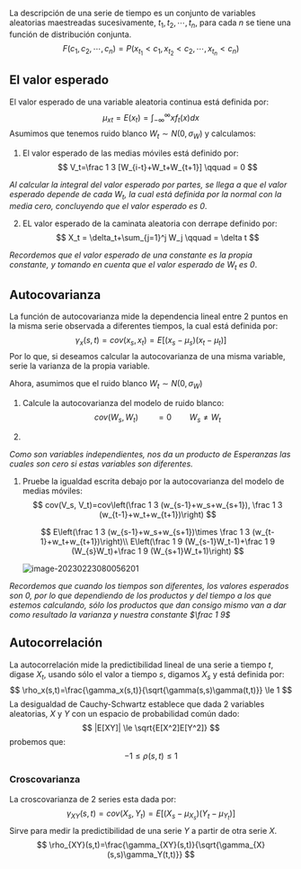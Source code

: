 La descripción de una serie de tiempo es un conjunto de variables aleatorias maestreadas sucesivamente, $t_1, t_2, \cdots, t_n$, para cada $n$ se tiene una función de distribución conjunta.
$$
F(c_1, c_2, \cdots, c_n)=P(x_{t_1}<c_1, x_{t_2}<c_2,\cdots, x_{t_n}<c_n)
$$

## El valor esperado

El valor esperado de una variable aleatoria continua está definida por:
$$
\mu_{xt}=E(x_t)=\int_{-\infty}^\infty x f_t(x)dx
$$
Asumimos que tenemos ruido blanco $W_t\sim N(0, \sigma_W)$ y calculamos:

1. El valor esperado de las medias móviles está definido por:
   $$
   V_t=\frac 1 3 [W_{i-t}+W_t+W_{t+1}] \qquad = 0
   $$

*Al calcular la integral del valor esperado por partes, se llega a que el valor esperado depende de cada $W_t$, la cual está definida por la normal con la media cero, concluyendo que el valor esperado es $0$*.

2. EL valor esperado de la caminata aleatoria con derrape definido por:
   $$
   X_t = \delta_t+\sum_{j=1}^j W_j \qquad = \delta t
   $$

*Recordemos que el valor esperado de una constante es la propia constante, y tomando en cuenta que el valor esperado de $W_t$ es $0$*.

## Autocovarianza

La función de autocovarianza mide la dependencia lineal entre 2 puntos en la misma serie observada a diferentes tiempos, la cual está definida por:
$$
\gamma_x(s,t) = cov(x_s, x_t)= E[(x_s-\mu_s)(x_t-\mu_t)]
$$
Por lo que, si deseamos calcular la autocovarianza de una misma variable, serie la varianza de la propia variable.

Ahora, asumimos que el ruido blanco $W_t\sim N(0, \sigma_W)$ 

1. Calcule la autocovarianza del modelo de ruido blanco:
   $$
   cov(W_s, W_t) \qquad = 0 \qquad W_s \ne W_t
   $$

2. 

*Como son variables independientes, nos da un producto de Esperanzas las cuales son cero si estas variables son diferentes.*

1. Pruebe la igualdad escrita debajo por la autocovarianza del modelo de medias móviles:
   $$
   cov(V_s, V_t)=cov\left(\frac 1 3 (w_{s-1}+w_s+w_{s+1}), \frac 1 3 (w_{t-1}+w_t+w_{t+1})\right)
   $$

   $$
   E\left(\frac 1 3 (w_{s-1}+w_s+w_{s+1})\times \frac 1 3 (w_{t-1}+w_t+w_{t+1})\right)\\
   E\left(\frac 1 9 (W_{s-1}W_t-1)+\frac 1 9 (W_{s}W_t)+\frac 1 9 (W_{s+1}W_t+1)\right)
   $$

   ![image-20230223080056201](/home/ivn/snap/typora/76/.config/Typora/typora-user-images/image-20230223080056201.png)

*Recordemos que cuando los tiempos son diferentes, los valores esperados son $0$, por lo que dependiendo de los productos y del tiempo a los que estemos calculando, sólo los productos que dan consigo mismo van a dar como resultado la varianza y nuestra constante $\frac 1 9$*

## Autocorrelación

La autocorrelación mide la predictibilidad lineal de una serie a tiempo $t$, digase $X_t$, usando sólo el valor a tiempo $s$, digamos $X_s$ y está definida por:
$$
\rho_x(s,t)=\frac{\gamma_x(s,t)}{\sqrt{\gamma(s,s)\gamma(t,t)}} \le 1
$$
La desigualdad de Cauchy-Schwartz establece que dada 2 variables aleatorias, $X$ y $Y$ con un espacio de probabilidad común dado:
$$
|E[XY]| \le \sqrt{E[X^2]E[Y^2]}
$$
probemos que:
$$
-1\le \rho(s,t) \le 1
$$


### Croscovarianza

La croscovarianza de 2 series esta dada por:
$$
\gamma_{XY}(s,t)=cov(X_s,Y_t)=E[(X_s-\mu_{X_s})(Y_t-\mu_{Y_t})]
$$
Sirve para medir la predictibilidad de una serie $Y$ a partir de otra serie $X$.
$$
\rho_{XY}(s,t)=\frac{\gamma_{XY}(s,t)}{\sqrt{\gamma_{X}(s,s)\gamma_Y(t,t)}}
$$
